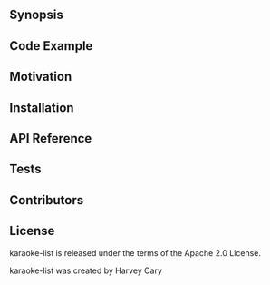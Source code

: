 ## Synopsis



## Code Example



## Motivation



## Installation



## API Reference



## Tests



## Contributors



## License

karaoke-list is released under the terms of the Apache 2.0 License.

karaoke-list was created by Harvey Cary

